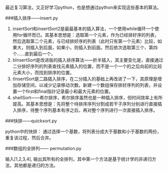 最近复习算法，又正好学习python，也是想通过python来实现这些基本的算法。

###插入排序——insert.py

1. insertSort和insertSort2是最最基本的插入算法，一个使用while循环一个使用for循环而已。其基本思想是：选取第一个元素，作为已经排好序的列表，然后选取第二个元素，与已经排好序的列表（此时只有第一个元素）比较，如果大，则插入到后面，如果小，则插入到前面。然后依次选取第三个、第四个……直到最后一个。
2. bInsertSort是改进版的插入排序算法——折半插入，其主要变化是，直接通过二分排好序列的列表查找元素插入的位置，而不是一个一个的之后向前的比较元素大小，而找到排序的位置。
3. tInsertSort是二路插入排序，在二分插入的基础上再改进了一下，其原理是增加存储空间，以减少记录移动次数。新建一个数组保存排好序列的列表，并设置一个first和final指针记录最小和最大元素的位置。
4. shellSort——希尔排序，希尔排序虽然也是一种插入排序，但时间效率上有所提高。其基本思想是：先将整个待排序序列分割成若干子序列分别进行直接插入排序，待整个序列基本有序之后，再对整个序列进行一次直接插入排序。

###快排——quicksort.py

python中的快排： 通过选择一个基数，将列表分成大于基数和小于基数的两份，重复该过程，然后合并。


###数组的全排列—— permutation.py

输入[1,2,3,4], 输出其所有的全排列，其中第一个方法是基于统计学的非递归方法，其他都是递归的方法。

